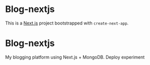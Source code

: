# Blog-nextjs

This is a [Next.js](https://nextjs.org) project bootstrapped with `create-next-app`.

<!-- or keep it minimal -->

# Blog-nextjs

My blogging platform using Next.js + MongoDB.
Deploy experiment
